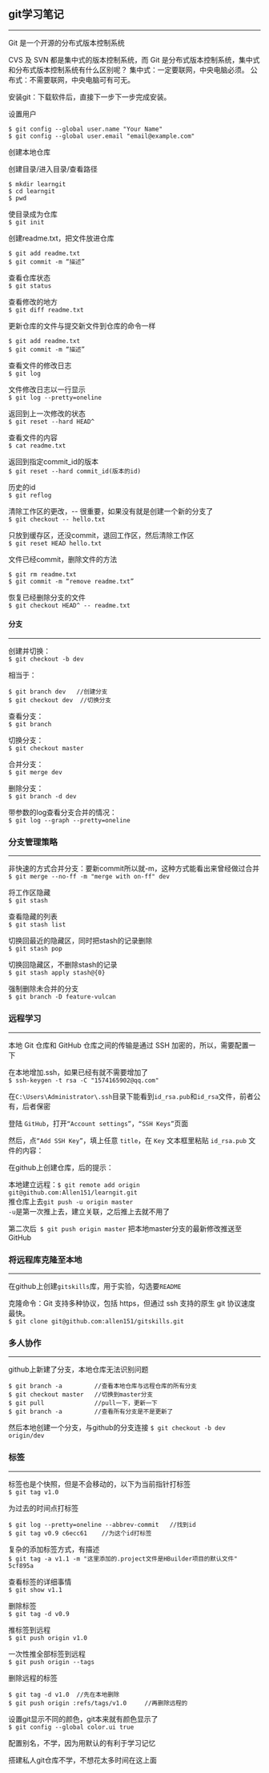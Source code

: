 ## git学习笔记
***

Git 是一个开源的分布式版本控制系统

CVS 及 SVN 都是集中式的版本控制系统，而 Git 是分布式版本控制系统，集中式和分布式版本控制系统有什么区别呢？
集中式：一定要联网，中央电脑必须。
公布式：不需要联网，中央电脑可有可无。

安装git：下载软件后，直接下一步下一步完成安装。

设置用户
```
$ git config --global user.name "Your Name"
$ git config --global user.email "email@example.com"
```


创建本地仓库

创建目录/进入目录/查看路径
```
$ mkdir learngit
$ cd learngit
$ pwd
```

使目录成为仓库  
`$ git init`

创建readme.txt，把文件放进仓库
```
$ git add readme.txt
$ git commit -m “描述”
```

查看仓库状态  
`$ git status`

查看修改的地方  
`$ git diff readme.txt`

更新仓库的文件与提交新文件到仓库的命令一样  
```
$ git add readme.txt
$ git commit -m “描述”
```

查看文件的修改日志    
`$ git log `

文件修改日志以一行显示  
`$ git log --pretty=oneline`

返回到上一次修改的状态  
`$ git reset --hard HEAD^`

查看文件的内容  
`$ cat readme.txt`

返回到指定commit_id的版本  
`$ git reset --hard commit_id(版本的id)`

历史的id  
`$ git reflog`

清除工作区的更改，-- 很重要，如果没有就是创建一个新的分支了  
`$ git checkout -- hello.txt`

只放到缓存区，还没commit，退回工作区，然后清除工作区  
`$ git reset HEAD hello.txt`

文件已经commit，删除文件的方法  
```
$ git rm readme.txt
$ git commit -m “remove readme.txt”
```

恢复已经删除分支的文件  
`$ git checkout HEAD^ -- readme.txt`

#### 分支
***
创建并切换：  
`$ git checkout -b dev`

相当于：
```
$ git branch dev   //创建分支
$ git checkout dev  //切换分支
```

查看分支：  
`$ git branch`

切换分支：  
`$ git checkout master`

合并分支：  
`$ git merge dev`

删除分支：  
`$ git branch -d dev`

带参数的log查看分支合并的情况：  
`$ git log --graph --pretty=oneline`

### 分支管理策略
***
非快速的方式合并分支：要新commit所以就-m，这种方式能看出来曾经做过合并  
`$ git merge --no-ff -m "merge with on-ff" dev`

将工作区隐藏  
`$ git stash`

查看隐藏的列表  
`$ git stash list`

切换回最近的隐藏区，同时把stash的记录删除  
`$ git stash pop`

切换回隐藏区，不删除stash的记录  
`$ git stash apply stash@{0}`  

强制删除未合并的分支  
`$ git branch -D feature-vulcan`

### 远程学习
***

本地 Git 仓库和 GitHub 仓库之间的传输是通过 SSH 加密的，所以，需要配置一下    

在本地增加.ssh，如果已经有就不需要增加了  
`$ ssh-keygen -t rsa -C "1574165902@qq.com"`

在`C:\Users\Administrator\.ssh`目录下能看到`id_rsa.pub`和`id_rsa`文件，前者公有，后者保密  

登陆 `GitHub`，打开`“Account settings”`，`“SSH Keys”`页面  

然后，点`“Add SSH Key”`，填上任意 `title`，在 `Key` 文本框里粘贴 `id_rsa.pub` 文件的内容：  

在github上创建仓库，后的提示：  

本地建立远程：`$ git remote add origin git@github.com:Allen151/learngit.git`  
推仓库上去`git push -u origin master`  
`-u`是第一次推上去，建立关联，之后推上去就不用了  

第二次后` $ git push origin master` 把本地master分支的最新修改推送至GitHub  

### 将远程库克隆至本地  
***

在github上创建`gitskills`库，用于实验，勾选要` README  `

克隆命令：Git 支持多种协议，包括 https，但通过 ssh 支持的原生 git 协议速度最快。  
`$ git clone git@github.com:allen151/gitskills.git`

### 多人协作
***

github上新建了分支，本地仓库无法识别问题  

```
$ git branch -a         //查看本地仓库与远程仓库的所有分支
$ git checkout master   //切换到master分支
$ git pull				//pull一下，更新一下
$ git branch -a 		//查看所有分支是不是更新了
```
然后本地创建一个分支，与github的分支连接
`$ git checkout -b dev origin/dev`

### 标签
***
标签也是个快照，但是不会移动的，以下为当前指针打标签  
`$ git tag v1.0`

为过去的时间点打标签  
```
$ git log --pretty=oneline --abbrev-commit   //找到id
$ git tag v0.9 c6ecc61    //为这个id打标签
```  
复杂的添加标签方式，有描述  
`$ git tag -a v1.1 -m "这里添加的.project文件是HBuilder项目的默认文件" 5cf895a`  

查看标签的详细事情  
`$ git show v1.1`  

删除标签  
`$ git tag -d v0.9`

推标签到远程  
`$ git push origin v1.0`  

一次性推全部标签到远程  
`$ git push origin --tags`  

删除远程的标签  
```
$ git tag -d v1.0  //先在本地删除  
$ git push origin :refs/tags/v1.0     //再删除远程的
```  

设置git显示不同的颜色，git本来就有颜色显示了  
`$ git config --global color.ui true`  

配置别名，不学，因为用默认的有利于学习记忆  

搭建私人git仓库不学，不想花太多时间在这上面  